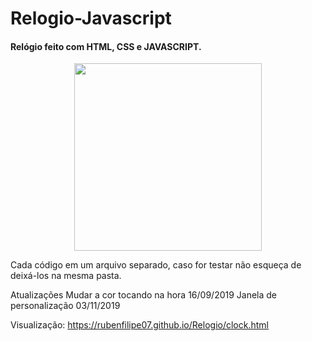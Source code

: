 # Relogio-Javascript
<h4>Relógio feito com HTML, CSS e JAVASCRIPT. </h4>
<p align="center">
    <img src="https://rubenfilipe07.github.io/imagens/relogio.gif" width="300">
  </a>
</p>
Cada código em um arquivo separado, caso for testar não esqueça de deixá-los na mesma pasta.

Atualizações 
Mudar a cor tocando na hora 16/09/2019
Janela de personalização 03/11/2019

Visualização: https://rubenfilipe07.github.io/Relogio/clock.html
